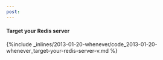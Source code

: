 ```yaml
---
post: 
---
```


#### Target your Redis server



{%include _inlines/2013-01-20-whenever/code_2013-01-20-whenever_target-your-redis-server-v.md %}



